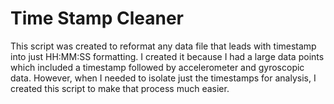 # Time Stamp Cleaner
This script was created to reformat any data file that leads with timestamp into just HH:MM:SS formatting. I created it because I had a large data points which included a timestamp followed by accelerometer and gyroscopic data. However, when I needed to isolate just the timestamps for analysis, I created this script to make that process much easier.

